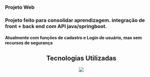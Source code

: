 <h3>Projeto Web</h3>
<h3>Projeto feito para consolidar aprendizagem. integração de front + back end com API java/springboot.</h3>
<h4>Atualmente com funções de cadastro e Login de usuário, mas sem recursos de segurança</h4>


<h2 align="center">Tecnologias Utilizadas</h2>
<p align="center">
  <a href="https://skillicons.dev">
    <img src="https://skillicons.dev/icons?i=js,html,css,spring,java,eclipse,vscode" />
  </a>
</p>

